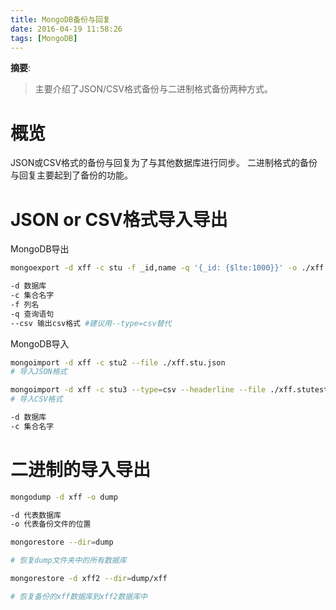 ```yaml
---
title: MongoDB备份与回复
date: 2016-04-19 11:58:26
tags: [MongoDB]
---
```


__摘要__:

> 主要介绍了JSON/CSV格式备份与二进制格式备份两种方式。

<!--more-->
# 概览

JSON或CSV格式的备份与回复为了与其他数据库进行同步。
二进制格式的备份与回复主要起到了备份的功能。

# JSON or CSV格式导入导出

MongoDB导出

```sh
mongoexport -d xff -c stu -f _id,name -q '{_id: {$lte:1000}}' -o ./xff.stu.json

-d 数据库
-c 集合名字
-f 列名
-q 查询语句
--csv 输出csv格式 #建议用--type=csv替代
```

MongoDB导入

```sh
mongoimport -d xff -c stu2 --file ./xff.stu.json
# 导入JSON格式

mongoimport -d xff -c stu3 --type=csv --headerline --file ./xff.stutest.csv
# 导入CSV格式

-d 数据库
-c 集合名字
```

# 二进制的导入导出


```sh
mongodump -d xff -o dump

-d 代表数据库
-o 代表备份文件的位置
```

```sh
mongorestore --dir=dump

# 恢复dump文件夹中的所有数据库

mongorestore -d xff2 --dir=dump/xff

# 恢复备份的xff数据库到xff2数据库中
```
